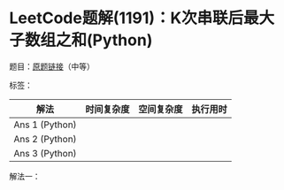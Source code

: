 # LeetCode题解(1191)：K次串联后最大子数组之和(Python)

题目：[原题链接](https://leetcode-cn.com/problems/k-concatenation-maximum-sum/)（中等）

标签：

| 解法           | 时间复杂度 | 空间复杂度 | 执行用时 |
| -------------- | ---------- | ---------- | -------- |
| Ans 1 (Python) |            |            |          |
| Ans 2 (Python) |            |            |          |
| Ans 3 (Python) |            |            |          |

解法一：

